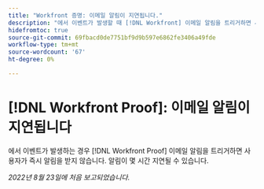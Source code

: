 ```yaml
---
title: "Workfront 증명: 이메일 알림이 지연됩니다."
description: "에서 이벤트가 발생할 때 [!DNL Workfront] 이메일 알림을 트리거하면 사용자가 즉시 알림을 받지 못함을 증명합니다. 몇 시간 정도 지연될 수 있습니다."
hidefromtoc: true
source-git-commit: 69fbacd0de7751bf9d9b597e6862fe3406a49fde
workflow-type: tm+mt
source-wordcount: '67'
ht-degree: 0%

---
```



# [!DNL Workfront Proof]: 이메일 알림이 지연됩니다

에서 이벤트가 발생하는 경우 [!DNL Workfront Proof] 이메일 알림을 트리거하면 사용자가 즉시 알림을 받지 않습니다. 알림이 몇 시간 지연될 수 있습니다.

_2022년 8월 23일에 처음 보고되었습니다._

